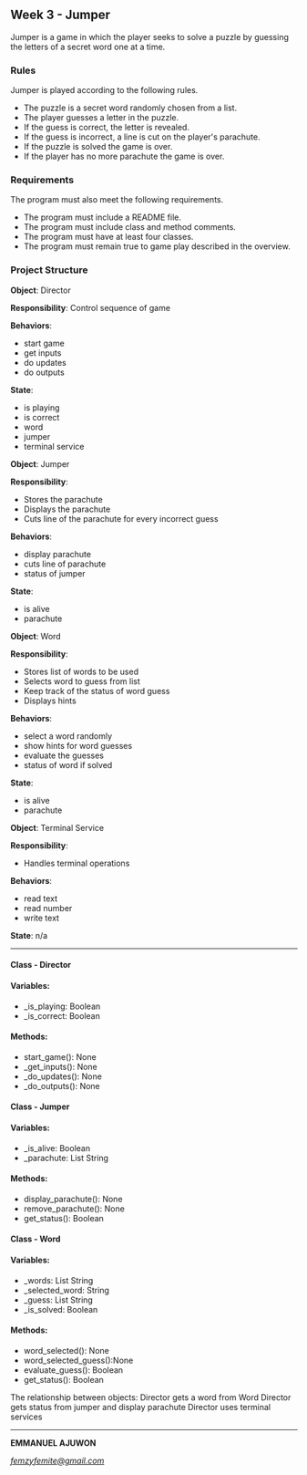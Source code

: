 ## Week 3 - Jumper

Jumper is a game in which the player seeks to solve a puzzle by guessing the letters of a secret word one at a time.

### Rules

Jumper is played according to the following rules.

- The puzzle is a secret word randomly chosen from a list.
- The player guesses a letter in the puzzle.
- If the guess is correct, the letter is revealed.
- If the guess is incorrect, a line is cut on the player's parachute.
- If the puzzle is solved the game is over.
- If the player has no more parachute the game is over.

### Requirements

The program must also meet the following requirements.

- The program must include a README file.
- The program must include class and method comments.
- The program must have at least four classes.
- The program must remain true to game play described in the overview.

### Project Structure

**Object**: Director

**Responsibility**: Control sequence of game

**Behaviors**:

- start game
- get inputs
- do updates
- do outputs

**State**:

- is playing
- is correct
- word
- jumper
- terminal service

**Object**: Jumper

**Responsibility**:

- Stores the parachute
- Displays the parachute
- Cuts line of the parachute for every incorrect guess

**Behaviors**:

- display parachute
- cuts line of parachute
- status of jumper

**State**:

- is alive
- parachute

**Object**: Word

**Responsibility**:

- Stores list of words to be used
- Selects word to guess from list
- Keep track of the status of word guess
- Displays hints

**Behaviors**:

- select a word randomly
- show hints for word guesses
- evaluate the guesses
- status of word if solved

**State**:

- is alive
- parachute

**Object**: Terminal Service

**Responsibility**:

- Handles terminal operations

**Behaviors**:

- read text
- read number
- write text

**State**:
n/a

---

#### Class - Director

#### Variables:

- \_is_playing: Boolean
- \_is_correct: Boolean

#### Methods:

- start_game(): None
- \_get_inputs(): None
- \_do_updates(): None
- \_do_outputs(): None

#### Class - Jumper

#### Variables:

- \_is_alive: Boolean
- \_parachute: List String

#### Methods:

- display_parachute(): None
- remove_parachute(): None
- get_status(): Boolean

#### Class - Word

#### Variables:

- \_words: List String
- \_selected_word: String
- \_guess: List String
- \_is_solved: Boolean

#### Methods:

- word_selected(): None
- word_selected_guess():None
- evaluate_guess(): Boolean
- get_status(): Boolean

The relationship between objects:
Director gets a word from Word
Director gets status from jumper and display parachute
Director uses terminal services

--------------------------------------------------------

**EMMANUEL AJUWON**

*femzyfemite@gmail.com*
